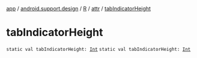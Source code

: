[app](../../../index.md) / [android.support.design](../../index.md) / [R](../index.md) / [attr](index.md) / [tabIndicatorHeight](.)

# tabIndicatorHeight

`static val tabIndicatorHeight: `[`Int`](https://kotlinlang.org/api/latest/jvm/stdlib/kotlin/-int/index.html)
`static val tabIndicatorHeight: `[`Int`](https://kotlinlang.org/api/latest/jvm/stdlib/kotlin/-int/index.html)